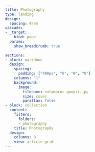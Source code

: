 ```yaml
---
title: Photography
type: landing
design:
  spacing: 4rem
cascade:
- _target:
    kind: page
  params:
    show_breadcrumb: true
    
sections:
- block: markdown
  design:
    spacing:
      padding: ["400px", "0", "0", "0"]
    columns: "1"
    background:
      image:
        filename: eulamprus-quoyii.jpg
        size: cover
        parallax: false
- block: collection
  content:
    filters:
      folders:
      - photography
    title: Photography
  design:
    columns: 3
    view: article-grid
---
```


